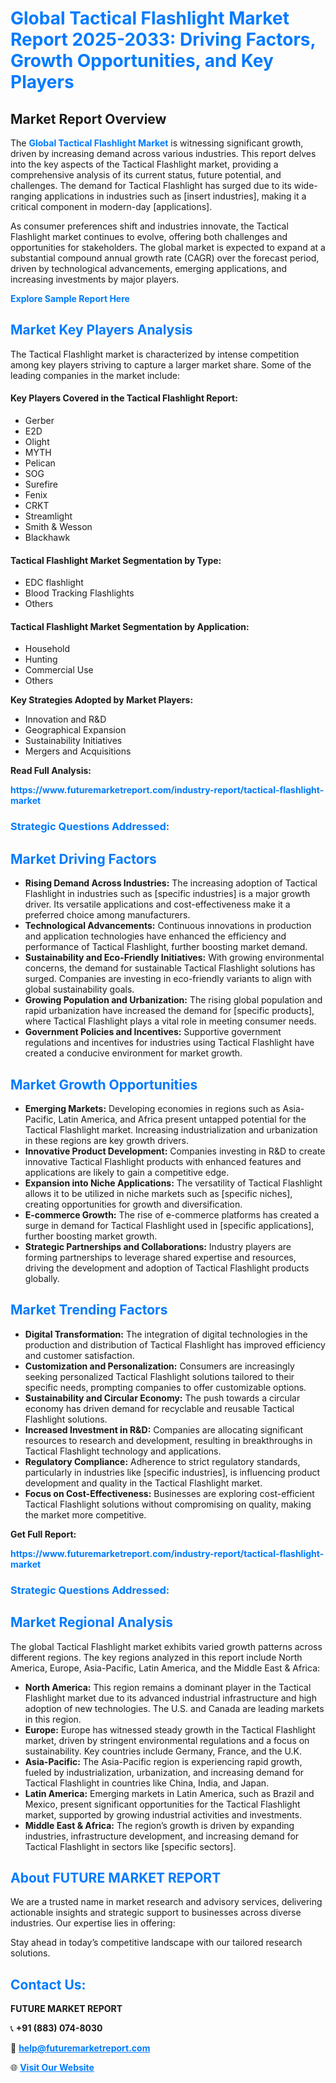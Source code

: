 <h1 style="color: #007BFF;">Global Tactical Flashlight Market Report 2025-2033: Driving Factors, Growth Opportunities, and Key Players</h1>

<section id="overview">
<h2>Market Report Overview</h2>
<p>The <a href="https://www.futuremarketreport.com/industry-report/tactical-flashlight-market" style="color: #007BFF; text-decoration: none;"><strong>Global Tactical Flashlight Market</strong></a> is witnessing significant growth, driven by increasing demand across various industries. This report delves into the key aspects of the Tactical Flashlight market, providing a comprehensive analysis of its current status, future potential, and challenges. The demand for Tactical Flashlight has surged due to its wide-ranging applications in industries such as [insert industries], making it a critical component in modern-day [applications].</p>
<p>As consumer preferences shift and industries innovate, the Tactical Flashlight market continues to evolve, offering both challenges and opportunities for stakeholders. The global market is expected to expand at a substantial compound annual growth rate (CAGR) over the forecast period, driven by technological advancements, emerging applications, and increasing investments by major players.</p>
</section>

<section id="overview">
<p><a href="https://www.futuremarketreport.com/request-sample/reportId=105141" style="color: #007BFF; text-decoration: none;"><strong>Explore Sample Report Here</strong></a></p>
</section>

<section id="key-players">
<h2 style="color: #007BFF;">Market Key Players Analysis</h2>
<p>The Tactical Flashlight market is characterized by intense competition among key players striving to capture a larger market share. Some of the leading companies in the market include:</p>
<h4>Key Players Covered in the Tactical Flashlight Report:</h4>
<ul><li>Gerber</li><li>E2D</li><li>Olight</li><li>MYTH</li><li>Pelican</li><li>SOG</li><li>Surefire</li><li>Fenix</li><li>CRKT</li><li>Streamlight</li><li>Smith &amp; Wesson</li><li>Blackhawk</li></ul>
<h4>Tactical Flashlight Market Segmentation by Type:</h4>
<ul><li>EDC flashlight</li><li>Blood Tracking Flashlights</li><li>Others</li></ul>

<h4>Tactical Flashlight Market Segmentation by Application:</h4>
<ul><li>Household</li><li>Hunting</li><li>Commercial Use</li><li>Others</li></ul>
<p><strong>Key Strategies Adopted by Market Players:</strong></p>
<ul>
<li>Innovation and R&D</li>
<li>Geographical Expansion</li>
<li>Sustainability Initiatives</li>
<li>Mergers and Acquisitions</li>
</ul>
</section>

<section>
<p><strong>Read Full Analysis: </strong></p><a href="https://www.futuremarketreport.com/industry-report/tactical-flashlight-market" style="color: #007BFF; text-decoration: none;"><strong>https://www.futuremarketreport.com/industry-report/tactical-flashlight-market</strong></a>
<h3 style="color: #007BFF;">Strategic Questions Addressed:</h3>
</section>

<section id="driving-factors">
<h2 style="color: #007BFF;">Market Driving Factors</h2>
<ul>
<li><strong>Rising Demand Across Industries:</strong> The increasing adoption of Tactical Flashlight in industries such as [specific industries] is a major growth driver. Its versatile applications and cost-effectiveness make it a preferred choice among manufacturers.</li>
<li><strong>Technological Advancements:</strong> Continuous innovations in production and application technologies have enhanced the efficiency and performance of Tactical Flashlight, further boosting market demand.</li>
<li><strong>Sustainability and Eco-Friendly Initiatives:</strong> With growing environmental concerns, the demand for sustainable Tactical Flashlight solutions has surged. Companies are investing in eco-friendly variants to align with global sustainability goals.</li>
<li><strong>Growing Population and Urbanization:</strong> The rising global population and rapid urbanization have increased the demand for [specific products], where Tactical Flashlight plays a vital role in meeting consumer needs.</li>
<li><strong>Government Policies and Incentives:</strong> Supportive government regulations and incentives for industries using Tactical Flashlight have created a conducive environment for market growth.</li>
</ul>
</section>

<section id="growth-opportunities">
<h2 style="color: #007BFF;">Market Growth Opportunities</h2>
<ul>
<li><strong>Emerging Markets:</strong> Developing economies in regions such as Asia-Pacific, Latin America, and Africa present untapped potential for the Tactical Flashlight market. Increasing industrialization and urbanization in these regions are key growth drivers.</li>
<li><strong>Innovative Product Development:</strong> Companies investing in R&D to create innovative Tactical Flashlight products with enhanced features and applications are likely to gain a competitive edge.</li>
<li><strong>Expansion into Niche Applications:</strong> The versatility of Tactical Flashlight allows it to be utilized in niche markets such as [specific niches], creating opportunities for growth and diversification.</li>
<li><strong>E-commerce Growth:</strong> The rise of e-commerce platforms has created a surge in demand for Tactical Flashlight used in [specific applications], further boosting market growth.</li>
<li><strong>Strategic Partnerships and Collaborations:</strong> Industry players are forming partnerships to leverage shared expertise and resources, driving the development and adoption of Tactical Flashlight products globally.</li>
</ul>
</section>

<section id="trending-factors">
<h2 style="color: #007BFF;">Market Trending Factors</h2>
<ul>
<li><strong>Digital Transformation:</strong> The integration of digital technologies in the production and distribution of Tactical Flashlight has improved efficiency and customer satisfaction.</li>
<li><strong>Customization and Personalization:</strong> Consumers are increasingly seeking personalized Tactical Flashlight solutions tailored to their specific needs, prompting companies to offer customizable options.</li>
<li><strong>Sustainability and Circular Economy:</strong> The push towards a circular economy has driven demand for recyclable and reusable Tactical Flashlight solutions.</li>
<li><strong>Increased Investment in R&D:</strong> Companies are allocating significant resources to research and development, resulting in breakthroughs in Tactical Flashlight technology and applications.</li>
<li><strong>Regulatory Compliance:</strong> Adherence to strict regulatory standards, particularly in industries like [specific industries], is influencing product development and quality in the Tactical Flashlight market.</li>
<li><strong>Focus on Cost-Effectiveness:</strong> Businesses are exploring cost-efficient Tactical Flashlight solutions without compromising on quality, making the market more competitive.</li>
</ul>
</section>

<section>
<p><strong>Get Full Report: </strong></p><a href="https://www.futuremarketreport.com/industry-report/tactical-flashlight-market" style="color: #007BFF; text-decoration: none;"><strong>https://www.futuremarketreport.com/industry-report/tactical-flashlight-market</strong></a>
<h3 style="color: #007BFF;">Strategic Questions Addressed:</h3>
</section>


<section id="regional-analysis">
<h2 style="color: #007BFF;">Market Regional Analysis</h2>
<p>The global Tactical Flashlight market exhibits varied growth patterns across different regions. The key regions analyzed in this report include North America, Europe, Asia-Pacific, Latin America, and the Middle East & Africa:</p>
<ul>
<li><strong>North America:</strong> This region remains a dominant player in the Tactical Flashlight market due to its advanced industrial infrastructure and high adoption of new technologies. The U.S. and Canada are leading markets in this region.</li>
<li><strong>Europe:</strong> Europe has witnessed steady growth in the Tactical Flashlight market, driven by stringent environmental regulations and a focus on sustainability. Key countries include Germany, France, and the U.K.</li>
<li><strong>Asia-Pacific:</strong> The Asia-Pacific region is experiencing rapid growth, fueled by industrialization, urbanization, and increasing demand for Tactical Flashlight in countries like China, India, and Japan.</li>
<li><strong>Latin America:</strong> Emerging markets in Latin America, such as Brazil and Mexico, present significant opportunities for the Tactical Flashlight market, supported by growing industrial activities and investments.</li>
<li><strong>Middle East & Africa:</strong> The region’s growth is driven by expanding industries, infrastructure development, and increasing demand for Tactical Flashlight in sectors like [specific sectors].</li>
</ul>
</section>

<footer>
<h2 style="color: #007BFF;">About FUTURE MARKET REPORT</h2>
<p>We are a trusted name in market research and advisory services, delivering actionable insights and strategic support to businesses across diverse industries. Our expertise lies in offering:</p>

<p>Stay ahead in today’s competitive landscape with our tailored research solutions.</p>

<h2 style="color: #007BFF;">Contact Us:</h2>
<p><strong>FUTURE MARKET REPORT</strong></p>
<p>📞 <strong>+91 (883) 074-8030</strong></p>
<p>📧 <strong><a href="mailto:help@futuremarketreport.com" style="color: #007BFF;">help@futuremarketreport.com</a></strong></p>
<p>🌐 <strong><a href="https://www.futuremarketreport.com/" style="color: #007BFF;">Visit Our Website</a></strong></p>
</footer>